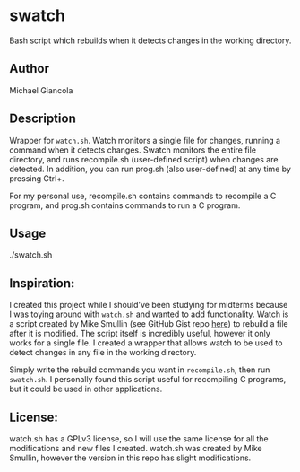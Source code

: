 # swatch
Bash script which rebuilds when it detects changes in the working directory.

## Author
Michael Giancola

## Description
Wrapper for ```watch.sh```. Watch monitors a single file for changes, running a command when it detects changes. Swatch monitors the entire file directory, and runs recompile.sh (user-defined script) when changes are detected. In addition, you can run prog.sh (also user-defined) at any time by pressing Ctrl+\. 

For my personal use, recompile.sh contains commands to recompile a C program, and prog.sh contains commands to run a C program.

## Usage
./swatch.sh

## Inspiration:
I created this project while I should've been studying for midterms because I was toying around with ```watch.sh``` and wanted to add functionality. Watch is a script created by Mike Smullin (see GitHub Gist repo [here](https://gist.github.com/mikesmullin/6401258)) to rebuild a file after it is modified. The script itself is incredibly useful, however it only works for a single file. I created a wrapper that allows watch to be used to detect changes in any file in the working directory.

Simply write the rebuild commands you want in ```recompile.sh```, then run ```swatch.sh```. I personally found this script useful for recompiling C programs, but it could be used in other applications.

## License:
watch.sh has a GPLv3 license, so I will use the same license for all the modifications and new files I created. watch.sh was created by Mike Smullin, however the version in this repo has slight modifications.
